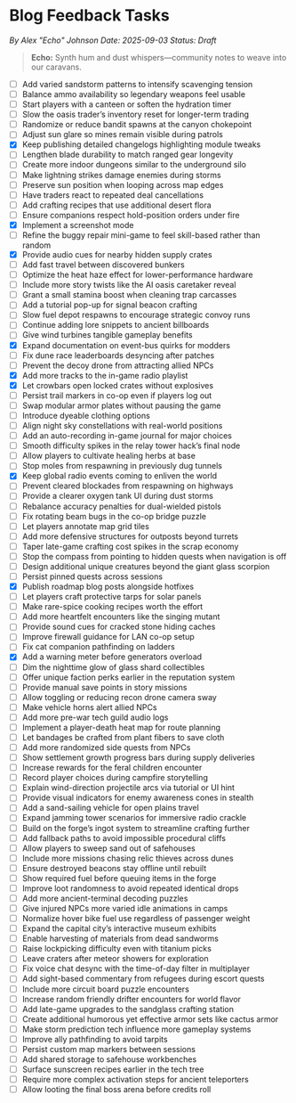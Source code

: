 # Blog Feedback Tasks

*By Alex "Echo" Johnson*
*Date: 2025-09-03*
*Status: Draft*

> **Echo:** Synth hum and dust whispers—community notes to weave into our caravans.

- [ ] Add varied sandstorm patterns to intensify scavenging tension
- [ ] Balance ammo availability so legendary weapons feel usable
- [ ] Start players with a canteen or soften the hydration timer
- [ ] Slow the oasis trader’s inventory reset for longer-term trading
- [ ] Randomize or reduce bandit spawns at the canyon chokepoint
- [ ] Adjust sun glare so mines remain visible during patrols
- [x] Keep publishing detailed changelogs highlighting module tweaks
- [ ] Lengthen blade durability to match ranged gear longevity
- [ ] Create more indoor dungeons similar to the underground silo
- [ ] Make lightning strikes damage enemies during storms
- [ ] Preserve sun position when looping across map edges
- [ ] Have traders react to repeated deal cancellations
- [ ] Add crafting recipes that use additional desert flora
- [ ] Ensure companions respect hold-position orders under fire
- [x] Implement a screenshot mode
- [ ] Refine the buggy repair mini-game to feel skill-based rather than random
- [x] Provide audio cues for nearby hidden supply crates
- [ ] Add fast travel between discovered bunkers
- [ ] Optimize the heat haze effect for lower-performance hardware
- [ ] Include more story twists like the AI oasis caretaker reveal
- [ ] Grant a small stamina boost when cleaning trap carcasses
- [ ] Add a tutorial pop-up for signal beacon crafting
- [ ] Slow fuel depot respawns to encourage strategic convoy runs
- [ ] Continue adding lore snippets to ancient billboards
- [ ] Give wind turbines tangible gameplay benefits
- [x] Expand documentation on event-bus quirks for modders
- [ ] Fix dune race leaderboards desyncing after patches
- [ ] Prevent the decoy drone from attracting allied NPCs
- [x] Add more tracks to the in-game radio playlist
- [x] Let crowbars open locked crates without explosives
- [ ] Persist trail markers in co-op even if players log out
- [ ] Swap modular armor plates without pausing the game
- [ ] Introduce dyeable clothing options
- [ ] Align night sky constellations with real-world positions
- [ ] Add an auto-recording in-game journal for major choices
- [ ] Smooth difficulty spikes in the relay tower hack’s final node
- [ ] Allow players to cultivate healing herbs at base
- [ ] Stop moles from respawning in previously dug tunnels
- [x] Keep global radio events coming to enliven the world
- [ ] Prevent cleared blockades from respawning on highways
- [ ] Provide a clearer oxygen tank UI during dust storms
- [ ] Rebalance accuracy penalties for dual-wielded pistols
- [ ] Fix rotating beam bugs in the co-op bridge puzzle
- [ ] Let players annotate map grid tiles
- [ ] Add more defensive structures for outposts beyond turrets
- [ ] Taper late-game crafting cost spikes in the scrap economy
- [ ] Stop the compass from pointing to hidden quests when navigation is off
- [ ] Design additional unique creatures beyond the giant glass scorpion
- [ ] Persist pinned quests across sessions
- [x] Publish roadmap blog posts alongside hotfixes
- [ ] Let players craft protective tarps for solar panels
- [ ] Make rare-spice cooking recipes worth the effort
- [ ] Add more heartfelt encounters like the singing mutant
- [ ] Provide sound cues for cracked stone hiding caches
- [ ] Improve firewall guidance for LAN co-op setup
- [ ] Fix cat companion pathfinding on ladders
- [x] Add a warning meter before generators overload
- [ ] Dim the nighttime glow of glass shard collectibles
- [ ] Offer unique faction perks earlier in the reputation system
- [ ] Provide manual save points in story missions
- [ ] Allow toggling or reducing recon drone camera sway
- [ ] Make vehicle horns alert allied NPCs
- [ ] Add more pre-war tech guild audio logs
- [ ] Implement a player-death heat map for route planning
- [ ] Let bandages be crafted from plant fibers to save cloth
- [ ] Add more randomized side quests from NPCs
- [ ] Show settlement growth progress bars during supply deliveries
- [ ] Increase rewards for the feral children encounter
- [ ] Record player choices during campfire storytelling
- [ ] Explain wind-direction projectile arcs via tutorial or UI hint
- [ ] Provide visual indicators for enemy awareness cones in stealth
- [ ] Add a sand-sailing vehicle for open plains travel
- [ ] Expand jamming tower scenarios for immersive radio crackle
- [ ] Build on the forge’s ingot system to streamline crafting further
- [ ] Add fallback paths to avoid impossible procedural cliffs
- [ ] Allow players to sweep sand out of safehouses
- [ ] Include more missions chasing relic thieves across dunes
- [ ] Ensure destroyed beacons stay offline until rebuilt
- [ ] Show required fuel before queuing items in the forge
- [ ] Improve loot randomness to avoid repeated identical drops
- [ ] Add more ancient-terminal decoding puzzles
- [ ] Give injured NPCs more varied idle animations in camps
- [ ] Normalize hover bike fuel use regardless of passenger weight
- [ ] Expand the capital city’s interactive museum exhibits
- [ ] Enable harvesting of materials from dead sandworms
- [ ] Raise lockpicking difficulty even with titanium picks
- [ ] Leave craters after meteor showers for exploration
- [ ] Fix voice chat desync with the time-of-day filter in multiplayer
- [ ] Add sight-based commentary from refugees during escort quests
- [ ] Include more circuit board puzzle encounters
- [ ] Increase random friendly drifter encounters for world flavor
- [ ] Add late-game upgrades to the sandglass crafting station
- [ ] Create additional humorous yet effective armor sets like cactus armor
- [ ] Make storm prediction tech influence more gameplay systems
- [ ] Improve ally pathfinding to avoid tarpits
- [ ] Persist custom map markers between sessions
- [ ] Add shared storage to safehouse workbenches
- [ ] Surface sunscreen recipes earlier in the tech tree
- [ ] Require more complex activation steps for ancient teleporters
- [ ] Allow looting the final boss arena before credits roll
